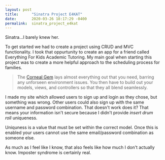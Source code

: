 ```yaml
---
layout: post
title:      "Sinatra Project E4KAT"
date:       2020-03-26 18:17:29 -0400
permalink:  sinatra_project_e4kat
---
```


Sinatra...I barely knew her. 

To get started we had to create a project using CRUD and MVC functionality. I took that oppurtunity to create an app for a friend called Everything For Kids Academic Tutoring. My main goal when starting this project was to create a more helpful approach to the scheduling process for families. 

  
>The [Corneal Gem](https://rubygems.org/gems/corneal) lays almost everything out that you need, barring any unforseen environment issues. You then have to build out your models, views, and controllers so that they all blend seamlessly.

 I made my site which allowed users to sign up and login as they chose, but something was wrong. Other users could also sign up with the same username and password combination. That doesn't work does it? That means your information isn't secure because I didn't provide *insert drum roll*   uniqueness. 
 
Uniquness is a value that must be set within the correct model. Once this is enabled your users cannot use the same email/password combination as someone else. 


As much as I feel like I know, that also feels like how much I don't actually know. Imposter syndrome is certainly real.
